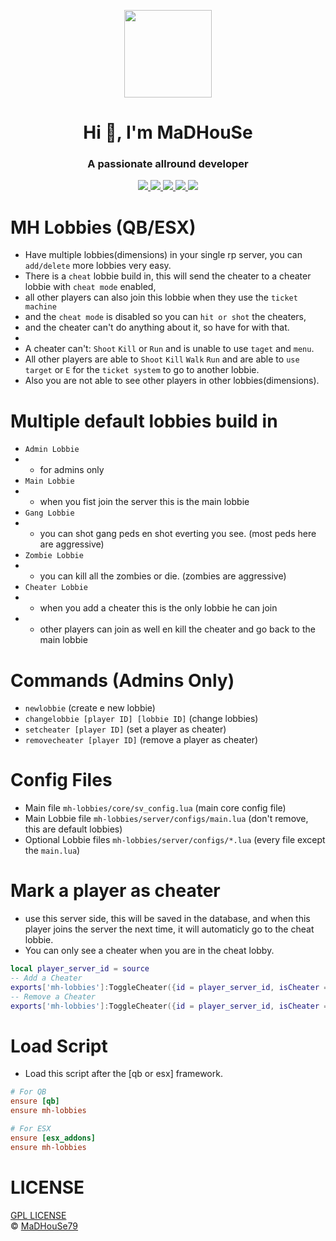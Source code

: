 <p align="center">
    <img width="140" src="https://icons.iconarchive.com/icons/iconarchive/red-orb-alphabet/128/Letter-M-icon.png" />  
    <h1 align="center">Hi 👋, I'm MaDHouSe</h1>
    <h3 align="center">A passionate allround developer </h3>    
</p>

<p align="center">
    <a href="https://github.com/MaDHouSe79/mh-lobbies/issues">
        <img src="https://img.shields.io/github/issues/MaDHouSe79/mh-lobbies"/>
    </a>
    <a href="https://github.com/MaDHouSe79/mh-lobbies/watchers">
        <img src="https://img.shields.io/github/watchers/MaDHouSe79/mh-lobbies"/> 
    </a> 
    <a href="https://github.com/MaDHouSe79/mh-lobbies/network/members">
        <img src="https://img.shields.io/github/forks/MaDHouSe79/mh-lobbies"/> 
    </a>  
    <a href="https://github.com/MaDHouSe79/mh-lobbies/stargazers">
        <img src="https://img.shields.io/github/stars/MaDHouSe79/mh-lobbies?color=white"/> 
    </a>
    <a href="https://github.com/MaDHouSe79/mh-lobbies/blob/main/LICENSE">
        <img src="https://img.shields.io/github/license/MaDHouSe79/mh-lobbies?color=black"/> 
    </a>      
</p>

# MH Lobbies (QB/ESX)
- Have multiple lobbies(dimensions) in your single rp server, you can `add/delete` more lobbies very easy.
- There is a `cheat` lobbie build in, this will send the cheater to a cheater lobbie with `cheat mode` enabled,
- all other players can also join this lobbie when they use the `ticket machine` 
- and the `cheat mode` is disabled so you can `hit or shot` the cheaters, 
- and the cheater can't do anything about it, so have for with that.
-
- A cheater can't: `Shoot` `Kill` or `Run` and is unable to use `taget` and `menu`.
- All other players are able to `Shoot` `Kill` `Walk` `Run` and are able to `use` `target` or `E` for the `ticket system` to go to another lobbie.
- Also you are not able to see other players in other lobbies(dimensions).

# Multiple default lobbies build in
- `Admin Lobbie`
- - for admins only
- `Main Lobbie` 
- - when you fist join the server this is the main lobbie
- `Gang Lobbie` 
- - you can shot gang peds en shot everting you see. (most peds here are aggressive)
- `Zombie Lobbie`
- - you can kill all the zombies or die. (zombies are aggressive)
- `Cheater Lobbie`
- - when you add a cheater this is the only lobbie he can join
- - other players can join as well en kill the cheater and go back to the main lobbie

# Commands (Admins Only)
- `newlobbie` (create e new lobbie)
- `changelobbie [player ID] [lobbie ID]` (change lobbies)
- `setcheater [player ID]` (set a player as cheater)
- `removecheater [player ID]` (remove a player as cheater)

# Config Files
- Main file `mh-lobbies/core/sv_config.lua` (main core config file)
- Main Lobbie file `mh-lobbies/server/configs/main.lua` (don't remove, this are default lobbies)
- Optional Lobbie files `mh-lobbies/server/configs/*.lua` (every file except the `main.lua`)

# Mark a player as cheater
- use this server side, this will be saved in the database, and when this player joins the server the next time, it will automaticly go to the cheat lobbie.
- You can only see a cheater when you are in the cheat lobby.
```lua
local player_server_id = source
-- Add a Cheater
exports['mh-lobbies']:ToggleCheater({id = player_server_id, isCheater = true})
-- Remove a Cheater
exports['mh-lobbies']:ToggleCheater({id = player_server_id, isCheater = false})
```

# Load Script
- Load this script after the [qb or esx] framework.
```conf
# For QB
ensure [qb]
ensure mh-lobbies

# For ESX 
ensure [esx_addons]
ensure mh-lobbies
```

# LICENSE
[GPL LICENSE](./LICENSE)<br />
&copy; [MaDHouSe79](https://www.youtube.com/@MaDHouSe79)